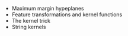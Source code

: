 - Maximum margin hypeplanes
- Feature transformations and kernel functions
- The kernel trick
- String kernels